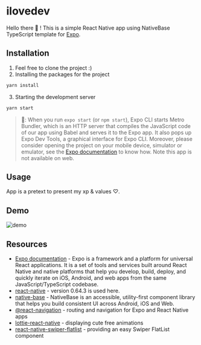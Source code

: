# ilovedev

Hello there 👋 ! This is a simple React Native app using NativeBase TypeScript template for [Expo](https://docs.expo.io/).

## Installation

1. Feel free to clone the project :)
2. Installing the packages for the project
```sh
yarn install
```
3. Starting the development server
```sh
yarn start
```
> 👀: When you run `expo start` (or `npm start`), Expo CLI starts Metro Bundler, which is an HTTP server that compiles the JavaScript code of our app using Babel and serves it to the Expo app. It also pops up Expo Dev Tools, a graphical interface for Expo CLI. Moreover, please consider opening the project on your mobile device, simulator or emulator, see the [Expo documentation](https://docs.expo.dev/get-started/create-a-new-app/#opening-the-app-on-your-phonetablet) to know how. Note this app is not available on web. 

## Usage

App is a pretext to present my xp & values ♡.

## Demo

![demo](assets/demo.gif)

## Resources

- [Expo documentation](https://docs.expo.io/) - Expo is a framework and a platform for universal React applications. It is a set of tools and services built around React Native and native platforms that help you develop, build, deploy, and quickly iterate on iOS, Android, and web apps from the same JavaScript/TypeScript codebase.
- [react-native](https://reactnative.dev/) - version 0.64.3 is used here.
- [native-base](https://nativebase.io/) - NativeBase is an accessible, utility-first component library that helps you build consistent UI across Android, iOS and Web.
- [@react-navigation](https://reactnavigation.org/) - routing and navigation for Expo and React Native apps
- [lottie-react-native](https://github.com/lottie-react-native/lottie-react-native) - displaying cute free animations
- [react-native-swiper-flatlist](https://github.com/gusgard/react-native-swiper-flatlist) - providing an easy Swiper FlatList component
